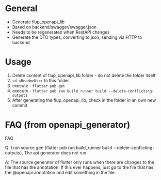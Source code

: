 # General
- Generate flup_openapi_lib
- Based on backend/swagger/swagger.json
- Needs to be regenerated when RestAPI changes
- Generate the DTO types, converting to json, sending via HTTP to backend

# Usage
1. Delete content of flup_openapi_lib folder - do not delete the folder itself
2. `cd <ReadmeDir>` to this folder
3. execute - `flutter pub get`
4. execute - `flutter pub run build_runner build --delete-conflicting-outputs`
5. After generating the flup_openapi_lib, check in the folder in an own new commit

# FAQ (from openapi_generator)

FAQ

Q: I run source gen (flutter pub run build_runner build --delete-conflicting-outputs), The api generator does not run.

A: The source generator of flutter only runs when there are changes to the file that has the annotation. If this ever happens, just go to the file that has the @openapi annotation and edit something in the file.